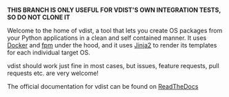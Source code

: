 **THIS BRANCH IS ONLY USEFUL FOR VDIST'S OWN INTEGRATION TESTS, SO DO NOT CLONE IT**

Welcome to the home of vdist, a tool that lets you create OS packages from your Python applications in a clean and self contained manner. It uses [Docker](https://www.docker.com/) and [fpm](https://github.com/jordansissel/fpm) under the hood, and it uses [Jinja2](http://jinja.pocoo.org/docs/dev/) to render its templates for each individual target OS.

vdist should work just fine in most cases, but issues, feature requests, pull requests etc. are very welcome!

The official documentation for vdist can be found on [ReadTheDocs](http://vdistdocs.readthedocs.io/en/latest/)

